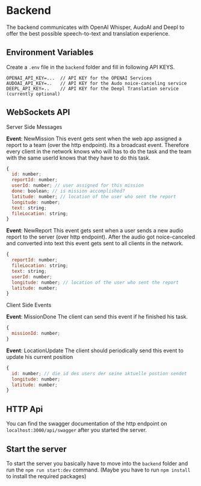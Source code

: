 # Backend

The backend communicates with OpenAI Whisper, AudoAI and Deepl to offer the best possible speech-to-text and translation experience.

## Environment Variables

Create a `.env` file in the `backend` folder and fill in following API KEYS.

```
OPENAI_API_KEY=...  // API KEY for the OPENAI Services
AUDOAI_API_KEY=..   // API KEY for the Audo noice-canceling service
DEEPL_API_KEY=..    // API KEY for the Deepl Translation service (currently optional)
```

## WebSockets API

Server Side Messages

**Event**: NewMission
This event gets sent when the web app assigned a report to a team (over the http endpoint). Its a broadcast event. Therefore every client in the network
knows who will has to do the task and the team with the same userId knows that they have to do this task.

```javascript
{
  id: number;
  reportId: number;
  userId: number; // user assigned for this mission
  done: boolean; // is mission accomplished?
  latitude: number; // location of the user who sent the report
  longitude: number;
  text: string;
  fileLocation: string;
}
```

**Event**: NewReport
This event gets sent when a user sends a new audio report to the server (over http endpoint). After the audio got noice-canceled and converted into text
this event gets sent to all clients in the network.

```javascript
{
  reportId: number;
  fileLocation: string;
  text: string;
  userId: number;
  longitude: number; // location of the user who sent the report
  latitude: number;
}
```

Client Side Events

**Event**: MissionDone
The client can send this event if he finished his task.

```javascript
{
  missionId: number;
}
```

**Event**: LocationUpdate
The client should periodically send this event to update his current position

```javascript
{
  id: number; // die id des users der seine aktuelle postion sendet
  longitude: number;
  latitude: number;
}
```

## HTTP Api

You can find the swagger documentation of the http endpoint on `localhost:3000/api/swagger` after you started the server.

## Start the server

To start the server you basically have to move into the `backend` folder and run the `npm run start:dev` command. (Maybe you have to run `npm install` to install the required packages)
